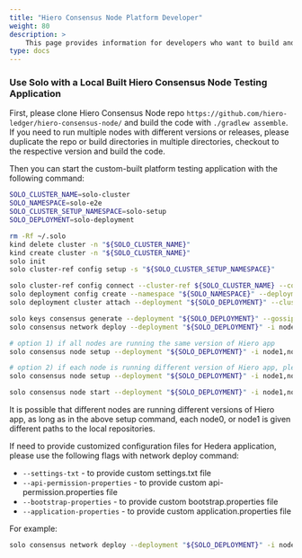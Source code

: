 ```yaml
---
title: "Hiero Consensus Node Platform Developer"
weight: 80
description: >
    This page provides information for developers who want to build and run Hiero Consensus Node testing application locally.
type: docs
---
```


### Use Solo with a Local Built Hiero Consensus Node Testing Application

First, please clone Hiero Consensus Node repo `https://github.com/hiero-ledger/hiero-consensus-node/` and build the code
with `./gradlew assemble`. If you need to run multiple nodes with different versions or releases, please duplicate the repo or build directories in
multiple directories, checkout to the respective version and build the code.

Then you can start the custom-built platform testing application with the following command:

```bash
SOLO_CLUSTER_NAME=solo-cluster
SOLO_NAMESPACE=solo-e2e
SOLO_CLUSTER_SETUP_NAMESPACE=solo-setup
SOLO_DEPLOYMENT=solo-deployment

rm -Rf ~/.solo
kind delete cluster -n "${SOLO_CLUSTER_NAME}" 
kind create cluster -n "${SOLO_CLUSTER_NAME}"
solo init
solo cluster-ref config setup -s "${SOLO_CLUSTER_SETUP_NAMESPACE}"

solo cluster-ref config connect --cluster-ref ${SOLO_CLUSTER_NAME} --context kind-${SOLO_CLUSTER_NAME}
solo deployment config create --namespace "${SOLO_NAMESPACE}" --deployment "${SOLO_DEPLOYMENT}"
solo deployment cluster attach --deployment "${SOLO_DEPLOYMENT}" --cluster-ref ${SOLO_CLUSTER_NAME} --num-consensus-nodes 3

solo keys consensus generate --deployment "${SOLO_DEPLOYMENT}" --gossip-keys --tls-keys -i node1,node2,node3 
solo consensus network deploy --deployment "${SOLO_DEPLOYMENT}" -i node1,node2,node3 

# option 1) if all nodes are running the same version of Hiero app
solo consensus node setup --deployment "${SOLO_DEPLOYMENT}" -i node1,node2,node3 --local-build-path ../hiero-consensus-node/hedera-node/data/

# option 2) if each node is running different version of Hiero app, please provide different paths to the local repositories
solo consensus node setup --deployment "${SOLO_DEPLOYMENT}" -i node1,node2,node3 --local-build-path node1=../hiero-consensus-node/hedera-node/data/,node1=<path2>,node3=<path3>

solo consensus node start --deployment "${SOLO_DEPLOYMENT}" -i node1,node2,node3 

```

It is possible that different nodes are running different versions of Hiero app, as long as in the above
setup command, each node0, or node1 is given different paths to the local repositories.

If need to provide customized configuration files for Hedera application, please use the following flags with network deploy command:

* `--settings-txt` - to provide custom settings.txt file
* `--api-permission-properties` - to provide custom api-permission.properties file
* `--bootstrap-properties` - to provide custom bootstrap.properties file
* `--application-properties` - to provide custom application.properties file

For example:

```bash
solo consensus network deploy --deployment "${SOLO_DEPLOYMENT}" -i node1,node2,node3 --settings-txt <path-to-settings-txt> 
```
